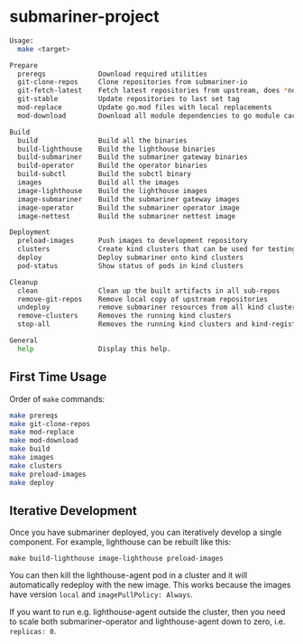 # submariner-project

```sh
Usage:
  make <target>

Prepare
  prereqs             Download required utilities
  git-clone-repos     Clone repositories from submariner-io
  git-fetch-latest    Fetch latest repositories from upstream, does *not* rebase
  git-stable          Update repositories to last set tag
  mod-replace         Update go.mod files with local replacements
  mod-download        Download all module dependencies to go module cache

Build
  build               Build all the binaries
  build-lighthouse    Build the lighthouse binaries
  build-submariner    Build the submariner gateway binaries
  build-operator      Build the operator binaries
  build-subctl        Build the subctl binary
  images              Build all the images
  image-lighthouse    Build the lighthouse images
  image-submariner    Build the submariner gateway images
  image-operator      Build the submariner operator image
  image-nettest       Build the submariner nettest image

Deployment
  preload-images      Push images to development repository
  clusters            Create kind clusters that can be used for testing
  deploy              Deploy submariner onto kind clusters
  pod-status          Show status of pods in kind clusters

Cleanup
  clean               Clean up the built artifacts in all sub-repos
  remove-git-repos    Remove local copy of upstream repositories
  undeploy            remove submariner resources from all kind clusters
  remove-clusters     Removes the running kind clusters
  stop-all            Removes the running kind clusters and kind-registry

General
  help                Display this help.
```

## First Time Usage

Order of `make` commands:

```sh
make prereqs
make git-clone-repos
make mod-replace
make mod-download
make build
make images
make clusters
make preload-images
make deploy
```

## Iterative Development

Once you have submariner deployed, you can iteratively develop a single component. For example,
lighthouse can be rebuilt like this:

```
make build-lighthouse image-lighthouse preload-images
```

You can then kill the lighthouse-agent pod in a cluster and it will automatically redeploy with
the new image. This works because the images have version `local` and `imagePullPolicy: Always`.

If you want to run e.g. lighthouse-agent outside the cluster, then you need to scale both
submariner-operator and lighthouse-agent down to zero, i.e. `replicas: 0`.
